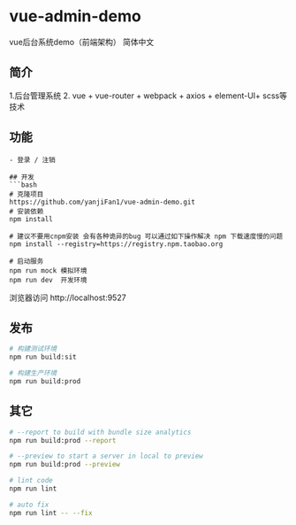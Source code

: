 # vue-admin-demo
vue后台系统demo（前端架构）
简体中文

## 简介
1.后台管理系统
2. vue + vue-router + webpack + axios + element-UI+ scss等技术

## 功能
```
- 登录 / 注销

## 开发
```bash
# 克隆项目
https://github.com/yanjiFan1/vue-admin-demo.git
# 安装依赖
npm install
   
# 建议不要用cnpm安装 会有各种诡异的bug 可以通过如下操作解决 npm 下载速度慢的问题
npm install --registry=https://registry.npm.taobao.org

# 启动服务
npm run mock 模拟环境
npm run dev  开发环境
```
浏览器访问 http://localhost:9527

## 发布
```bash
# 构建测试环境
npm run build:sit

# 构建生产环境
npm run build:prod
```

## 其它
```bash
# --report to build with bundle size analytics
npm run build:prod --report

# --preview to start a server in local to preview
npm run build:prod --preview

# lint code
npm run lint

# auto fix
npm run lint -- --fix

